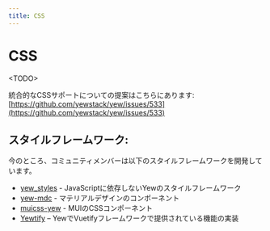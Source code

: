 ```yaml
---
title: CSS
---
```


# CSS

&lt;TODO&gt;

統合的なCSSサポートについての提案はこちらにあります: [https://github.com/yewstack/yew/issues/533](https://github.com/yewstack/yew/issues/533)

## スタイルフレームワーク:

今のところ、コミュニティメンバーは以下のスタイルフレームワークを開発しています。

* [yew_styles](https://github.com/spielrs/yew_styles) - JavaScriptに依存しないYewのスタイルフレームワーク
* [yew-mdc](https://github.com/Follpvosten/yew-mdc) - マテリアルデザインのコンポーネント
* [muicss-yew](https://github.com/AlephAlpha/muicss-yew) - MUIのCSSコンポーネント
* [Yewtify](https://github.com/yewstack/yewtify) – YewでVuetifyフレームワークで提供されている機能の実装